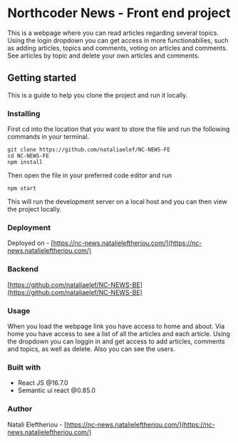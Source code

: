 # Northcoder News - Front end project

This is a webpage where you can read articles regarding several topics. Using the login dropdown you can get access in more functionabilies, such as adding articles, topics and comments, voting on articles and comments. See articles by topic and delete your own articles and comments.

## Getting started

This is a guide to help you clone the project and run it locally.

### Installing

First cd into the location that you want to store the file and run the following commands in your terminal.

```http
git clone https://github.com/nataliaelef/NC-NEWS-FE
cd NC-NEWS-FE
npm install
```

Then open the file in your preferred code editor and run

```http
npm start
```

This will run the development server on a local host and you can then view the project locally.

### Deployment

Deployed on - [https://nc-news.natalieleftheriou.com/](https://nc-news.natalieleftheriou.com/)

### Backend

[https://github.com/nataliaelef/NC-NEWS-BE](https://github.com/nataliaelef/NC-NEWS-BE)

### Usage

When you load the webpage link you have access to home and about. Via home you have access to see a list of all the articles and each article. Using the dropdown you can loggin in and get access to add articles, comments and topics, as well as delete. Also you can see the users.

### Built with

- React JS @16.7.0
- Semantic ui react @0.85.0

### Author

Natali Eleftheriou - [https://nc-news.natalieleftheriou.com/](https://nc-news.natalieleftheriou.com/)
